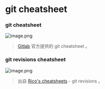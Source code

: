 # git cheatsheet



<a name="d5IQV"></a>
### git cheatsheet
![image.png](https://img.alicdn.com/tfs/TB1Cbv.mzMZ7e4jSZFOXXX7epXa-1916-5294.png)
> [Gitlab](http://gitlab.com/) 官方提供的 git cheatsheet 。

<a name="LFTMA"></a>
### git revisions cheatsheet
![image.png](https://img.alicdn.com/tfs/TB18W3uZBr0gK0jSZFnXXbRRXXa-1305-1801.png)
> 出自 [Rico's cheatsheets](https://devhints.io/git-revisions) - git revisions 。

